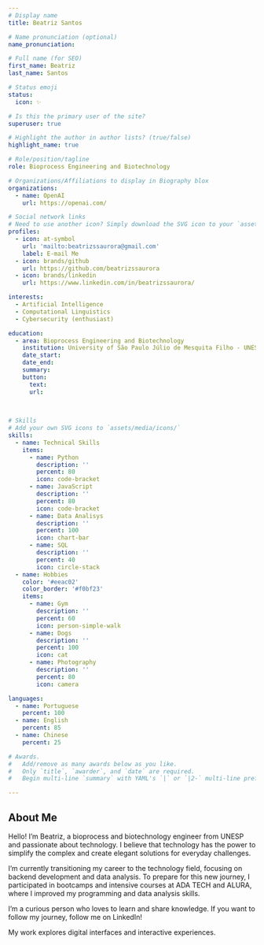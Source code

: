```yaml
---
# Display name
title: Beatriz Santos

# Name pronunciation (optional)
name_pronunciation: 

# Full name (for SEO)
first_name: Beatriz
last_name: Santos

# Status emoji
status:
  icon: ✨

# Is this the primary user of the site?
superuser: true

# Highlight the author in author lists? (true/false)
highlight_name: true

# Role/position/tagline
role: Bioprocess Engineering and Biotechnology

# Organizations/Affiliations to display in Biography blox
organizations:
  - name: OpenAI
    url: https://openai.com/

# Social network links
# Need to use another icon? Simply download the SVG icon to your `assets/media/icons/` folder.
profiles:
  - icon: at-symbol
    url: 'mailto:beatrizssaurora@gmail.com'
    label: E-mail Me
  - icon: brands/github
    url: https://github.com/beatrizssaurora
  - icon: brands/linkedin
    url: https://www.linkedin.com/in/beatrizssaurora/

interests:
  - Artificial Intelligence
  - Computational Linguistics
  - Cybersecurity (enthusiast)

education:
  - area: Bioprocess Engineering and Biotechnology
    institution: University of São Paulo Júlio de Mesquita Filho - UNESP
    date_start: 
    date_end: 
    summary: 
    button:
      text: 
      url: 
 
  

# Skills
# Add your own SVG icons to `assets/media/icons/`
skills:
  - name: Technical Skills
    items:
      - name: Python
        description: ''
        percent: 80
        icon: code-bracket
      - name: JavaScript
        description: ''
        percent: 80
        icon: code-bracket
      - name: Data Analisys
        description: ''
        percent: 100
        icon: chart-bar
      - name: SQL
        description: ''
        percent: 40
        icon: circle-stack
  - name: Hobbies
    color: '#eeac02'
    color_border: '#f0bf23'
    items:
      - name: Gym
        description: ''
        percent: 60
        icon: person-simple-walk
      - name: Dogs
        description: ''
        percent: 100
        icon: cat
      - name: Photography
        description: ''
        percent: 80
        icon: camera

languages:
  - name: Portuguese
    percent: 100
  - name: English
    percent: 85
  - name: Chinese
    percent: 25

# Awards.
#   Add/remove as many awards below as you like.
#   Only `title`, `awarder`, and `date` are required.
#   Begin multi-line `summary` with YAML's `|` or `|2-` multi-line prefix and indent 2 spaces below.

---
```


## About Me

Hello! I’m Beatriz, a bioprocess and biotechnology engineer from UNESP and passionate about technology. I believe that technology has the power to simplify the complex and create elegant solutions for everyday challenges.

I’m currently transitioning my career to the technology field, focusing on backend development and data analysis. To prepare for this new journey, I participated in bootcamps and intensive courses at ADA TECH and ALURA, where I improved my programming and data analysis skills.

I’m a curious person who loves to learn and share knowledge. If you want to follow my journey, follow me on LinkedIn!

My work explores digital interfaces and interactive experiences.
